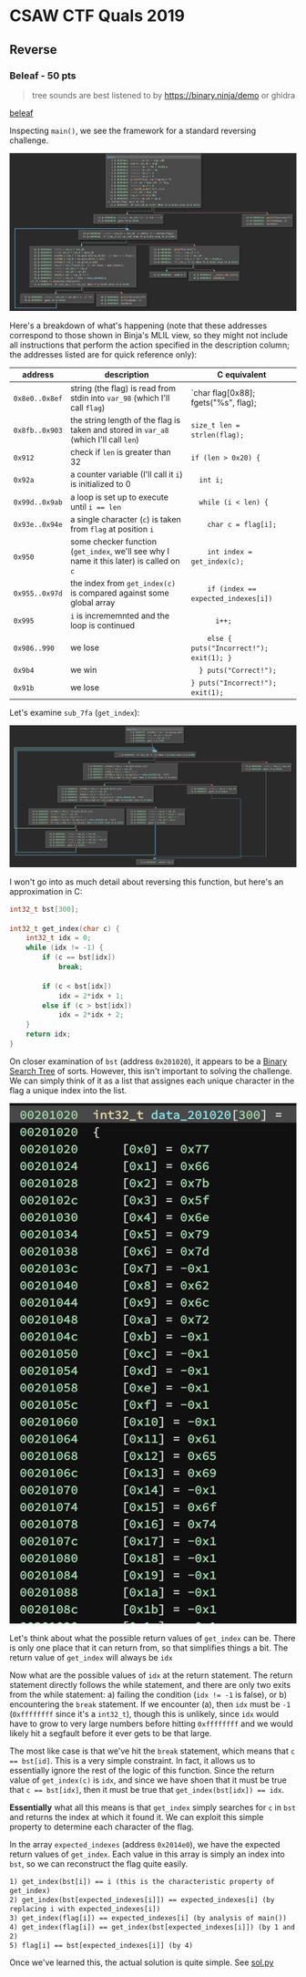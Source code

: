 # CSAW CTF Quals 2019

## Reverse

### Beleaf - 50 pts

> tree sounds are best listened to by https://binary.ninja/demo or ghidra

[beleaf](rev/beleaf/beleaf)

Inspecting `main()`, we see the framework for a standard reversing challenge.

![beleaf main function disassembled and lifted in Binary Ninja](images/beleaf_main.png)

Here's a breakdown of what's happening (note that these addresses correspond to
those shown in Binja's MLIL view, so they might not include all instructions
that perform the action specified in the description column; the addresses
listed are for quick reference only):

| address        | description                                                                              | C equivalent                                |
|----------------|------------------------------------------------------------------------------------------|---------------------------------------------|
| `0x8e0..0x8ef` | string (the flag) is read from stdin into `var_98` (which I'll call `flag`)              | `char flag[0x88]; fgets("%s", flag);        |
| `0x8fb..0x903` | the string length of the flag is taken and stored in `var_a8` (which I'll call `len`)    | `size_t len = strlen(flag);`                |
| `0x912`        | check if `len` is greater than 32                                                        | `if (len > 0x20) {`                         |
| `0x92a`        | a counter variable (I'll call it `i`) is initialized to 0                                | `  int i;`                                  |
| `0x99d..0x9ab` | a loop is set up to execute until `i == len`                                             | `  while (i < len) {`                       |
| `0x93e..0x94e` | a single character (`c`) is taken from `flag` at position `i`                            | `    char c = flag[i];`                     |
| `0x950`        | some checker function (`get_index`, we'll see why I name it this later) is called on `c` | `    int index = get_index(c);`             |
| `0x955..0x97d` | the index from `get_index(c)` is compared against some global array                      | `    if (index == expected_indexes[i])`     |
| `0x995`        | `i` is incrememnted and the loop is continued                                            | `      i++;`                                |
| `0x986..990`   | we lose                                                                                  | `    else { puts("Incorrect!"); exit(1); }` |
| `0x9b4`        | we win                                                                                   | `  } puts("Correct!");`                     |
| `0x91b`        | we lose                                                                                  | `} puts("Incorrect!"); exit(1);`            |

Let's examine `sub_7fa` (`get_index`):

![beleaf get_index function disassembled and lifted in Binary Ninja](images/beleaf_get_index.png)

I won't go into as much detail about reversing this function, but here's an
approximation in C:

```c
int32_t bst[300];

int32_t get_index(char c) {
    int32_t idx = 0;
    while (idx != -1) {
        if (c == bst[idx])
            break;

        if (c < bst[idx])
            idx = 2*idx + 1;
        else if (c > bst[idx])
            idx = 2*idx + 2;
    }
    return idx;
}
```

On closer examination of `bst` (address `0x201020`), it appears to be a [Binary
Search Tree](https://en.wikipedia.org/wiki/Binary_search_tree) of sorts.
However, this isn't important to solving the challenge. We can simply think of
it as a list that assignes each unique character in the flag a unique index into
the list.

![beleaf BST structure](images/beleaf_bst.png)

Let's think about what the possible return values of `get_index` can be. There
is only one place that it can return from, so that simplifies things a bit. The
return value of `get_index` will always be `idx`

Now what are the possible values of `idx` at the return statement. The return
statement directly follows the while statement, and there are only two exits
from the while statement: a) failing the condition (`idx != -1` is false), or b)
encountering the `break` statement. If we encounter (a), then `idx` must be `-1`
(`0xffffffff` since it's a `int32_t`), though this is unlikely, since `idx`
would have to grow to very large numbers before hitting `0xffffffff` and we
would likely hit a segfault before it ever gets to be that large.

The most like case is that we've hit the `break` statement, which means that `c
== bst[id]`. This is a very simple constraint. In fact, it allows us to
essentially ignore the rest of the logic of this function. Since the return
value of `get_index(c)` is `idx`, and since we have shoen that it must be true
that `c == bst[idx]`, then it must be true that `get_index(bst[idx]) == idx`.

__Essentially__ what all this means is that `get_index` simply searches for `c`
in `bst` and returns the index at which it found it. We can exploit this simple
property to determine each character of the flag.

In the array `expected_indexes` (address `0x2014e0`), we have the expected
return values of `get_index`. Each value in this array is simply an index into
`bst`, so we can reconstruct the flag quite easily.

```
1) get_index(bst[i]) == i (this is the characteristic property of get_index)
2) get_index(bst[expected_indexes[i]]) == expected_indexes[i] (by replacing i with expected_indexes[i])
3) get_index(flag[i]) == expected_indexes[i] (by analysis of main())
4) get_index(flag[i]) == get_index(bst[expected_indexes[i]]) (by 1 and 2)
5) flag[i] == bst[expected_indexes[i]] (by 4)
```

Once we've learned this, the actual solution is quite simple. See [sol.py](rev/beleaf/sol.py)
